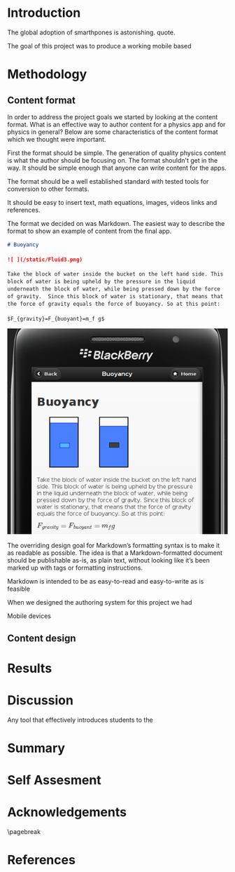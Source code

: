 # Introduction

The global adoption of smarthpones is astonishing. quote.

The goal of this project was to produce a working mobile based  

# Methodology


## Content format

In order to address the project goals we started by looking at the content
format. What is an effective way to author content for a physics app and for
physics in general? Below are some characteristics of the content format which
we thought were important.

First the format should be simple. The generation of quality physics content is
what the author should be focusing on. The format shouldn't get in the
way. It should be simple enough that anyone can write content for the apps.

The format should be a well established standard with tested tools for
conversion to other formats.

It should be easy to insert text, math equations, images, videos links and
references.

The format we decided on was Markdown. The easiest way to describe the format
to show an example of content from the final app.

```markdown
# Buoyancy

![ ](/static/Fluid3.png)

Take the block of water inside the bucket on the left hand side. This
block of water is being upheld by the pressure in the liquid
underneath the block of water, while being pressed down by the force
of gravity.  Since this block of water is stationary, that means that
the force of gravity equals the force of buoyancy. So at this point:

$F_{gravity}=F_{buoyant}=m_f g$
```

![Final Output](buoyancy.png)

The overriding design goal for Markdown’s formatting syntax is to make it as readable as possible. The idea is that a Markdown-formatted document should be publishable as-is, as plain text, without looking like it’s been marked up with tags or formatting instructions.

Markdown is intended to be as easy-to-read and easy-to-write as is feasible



When we designed the authoring system for this project we had 

Mobile devices





## Content design



# Results

# Discussion

Any tool that effectively introduces students to the

# Summary

# Self Assesment

# Acknowledgements

\pagebreak

# References
<!-- pandoc handles the refs -->